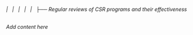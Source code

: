 ###### |   |   |   |   |   ├── Regular reviews of CSR programs and their effectiveness

*Add content here*